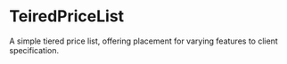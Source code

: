 # TeiredPriceList

A simple tiered price list, offering placement for varying features to client specification.
